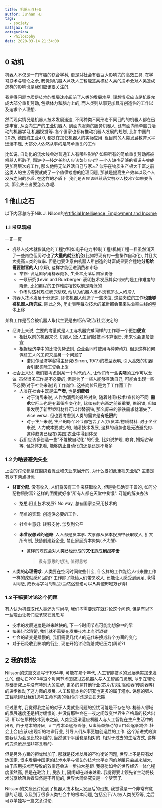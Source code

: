 ```yaml
---
title: 机器人与社会
author: Junhan Hu
tags:
  - society
mathjax: true
categories:
  - Philosophy
date: 2020-03-14 21:34:00
---
```


## 0 动机

机器人不仅是一门有趣的综合学科, 更是对社会有着巨大影响力的高效工具. 在学习技术与理论之余, 我觉得机器人以及人工智能这类模仿人类的技术会对人类造成怎样的影响也是我们应该要关注的.

我觉得问题本质是技术的发展速度超前了人类的发展水平. 理想情况应该是机器完成大部分重复劳动, 包括体力和脑力上的, 而人类则从事更加具有创造性的工作以及追求个人理想. 

然而现实情况是机器人技术发展迅速, 不同种类不同形态不同目的的机器人都在迅速丰富, 从面向生产的工业机器人, 到面向服务的服务机器人, 还有面向简单脑力活动的机器学习,机器视觉等. 各个国家也都有推动机器人发展的规划, 比如中国的2025, 德国的工业4.0, 都是在加快机器人的实际应用. 但目前的人类发展教育水平远远不足, 大部分人依然从事的是简单重复的工作. 

比如说, 自动化的流水线会对普通工人有哪些影响? 如果所有的简单重复劳动都被机器人所取代, 那缺少一技之长的人应该如何应对? 一个人缺少足够的知识去完成更加高层次的工作, 那么他将无法养活自己与家人? 似乎在物质生产极大丰富之前这类人的生活需要就成了一个值得考虑的伦理问题, 那就是提高生产效率以及个人发展之间的矛盾. 在这样的矛盾下, 我们是否应该继续落实机器人技术? 如果要落实, 那么失业者要怎么办呢.

## 1 他山之石

以下内容总结于Nils J. Nilson的[Artificial Intelligence, Employment and Income](https://www.aaai.org/ojs/index.php/aimagazine/article/view/433/369) 

### 1.1 常见观点

一正一反

* 机器人技术就像其他的工程学科如电子电力/控制工程/机械工程一样虽然消灭了一些岗位但同时也了**大量的就业机会**(比如将现有的一些操作自动化), 并且大大提高人类的效率. 但是也要注意由机器人所创造的财富成果要合适地**分配给需要财富的人**(*存疑*), 这样才能促进消费和市场
  * 举例: 发达国家用机器更多, 失业率比落后国家更低
  * 一项研究(Levin and Rumberger) 表明技术发展其实带来的是工作难度的降低, 比如编程的工作难度相较以前是降低的
  * 作者对这种观点表示悲观, 他认为机器人技术没有那么大的潜力
* 机器人技术发展十分迅速, 即使机器人创造了一些岗位, 这些岗位的工作**也能够被机器人所完成**. 除此之外, 历史表明每次技术的革新都会带来失业率曲线的整体上移

某样工作是否会被机器人取代主要是由经济/政治/社会决定的

* 经济上来说, 主要的考量就是人工与机器完成同样的工作哪一个更加**便宜**
  * 相比以前的机器来说, 机器人(泛人工智能)技术不算很贵, 未来也会更加便宜
  * 根据经济学中的比较优势法则, 企业会同时使用两种劳动力. 但是这样如何保证工人的工资又是另一个问题了
    * 诺贝尔经济学奖得主研究(Simon, 1977)的模型表明, 引入高效的机器会引起实际工资会上涨
* 社会上来说, 我们要考虑到某一个时代的人, 让他们有一些**实际**的工作可以去做. 虽然很多工作是不必要的, 但是为了一些人能够养活自己, 可能会出现一些不必要(对于社会来说)的工作岗位. 这些岗位只是为了工作而工作
  * 人类在社会中既是**生产者**, 也是**消费者**
    * 对于消费来说, 人作为消费的最终对象, 随着时间/技术/宣传的不同, **需求**实际上也是有着很多变化的, 比如有的东西之前很重要, 像钢铁, 但如果发明了新型塑料材料可以代替钢铁, 那么原来的钢铁需求就消失了. Vice versa. 但也要考虑到人类的需求是**有极限**的
    * 对于生产来说, 生产的每个环节都包含了人力/资本/物质材料. 对于企业来说, 人力成本要减少的, 随着技术发展, 这样的趋势也是无法避免的. 这种趋势已经在(美国)农业中得到体现
  * 我们应该多创造一些"不能被自动化"的行业, 比如说护理, 教育, 婚姻咨询等. 但总体来看, 能够防止自动化的还是还是不够多

### 1.2 为啥要避免失业

上面的讨论都是在围绕着就业和失业来展开的, 为什么要如此重视失业呢? 主要是有以下两点担忧

* **财富分配**. 没有收入, 人们将没有工作来获取收入, 但是物质确实丰富的, 如何分配物质财富? 这样的困境就好像"所有人都在天堂中挨饿". 可能的解决办法

  * 憨憨:阻止技术发展? No way, 总有国家会采用技术的

  * 简单的实现: 创造没必要的工作.

  * 社会主意好: 转移支付. 涉及到公平

  * **未曾设想过的道路**: 人人都是资本家. 大家都从资本投资中获取收入, 扩大所有制, 鼓励创建新企业, 禁止家庭资本聚集(*不太懂*). 

    * 这样的方式会对人类已经形成的**文化**造成**剧烈冲击**

      > 很有意思的想法, 值得思考

* 人类的**心理需求**. 人类要在空闲时间做些什么, 什么样的工作能给人带来像工作一样的成就感和回报? 工作除了能给人们带来收入, 还能让人感受到满足, 获得认同感, 成长与学习的机会(当然这些也可以从其他的地方获得)

### 1.3 干嘛要讨论这个问题

有人认为机器取代人类还为时尚早, 我们不需要现在就讨论这个问题. 但是有以下一些理由让我们应该现在就思考

* 技术的发展速度是越来越快的, 下一个时间节点可能比想象中的早
* 如果讨论清楚, 我们就不需要在发展技术上有所迟疑
* 社会的转变是缓慢的, 我们需要几代人的迭代来换成各个方面的变化
* 对于已经收到影响的行业, 现在开始讨论能够减轻压力(舆论?)

## 2 我的想法

Nilsson的这篇文章写于1984年, 可能在那个年代, 人工智能技术的发展确实加速发生的, 但站在2020年这个时间节点回望过去机器人与人工智能的发展, 似乎在理论基础研究上并没有特别大的进步, 更多的是其他行业(芯片/机械/驱动器/传感器等)的进步推动了这方面的发展, 人工智能本身的研究也更多的属于灌水. 设想的强人工智能(能让我们思考生命本质的强)似乎还是遥遥无期.

经过思考, 我觉得我之前的对于人类就业问题的担忧可能是不存在的. 机器人领域的发展速度还是相对缓慢的, 并没有那种会在一夜之间改变世界生产格局的技术出现. 所以在那种技术到来之前, 人类会逐渐适应机器人与人工智能在生产生活中的出现, 由于成本的原因, 人工成本会逐渐降低, 从事简单劳动的人口会逐渐减少. 社会上会(应该)出现新的培训行业, 引导人们从事更加创造性的工作. 这个渐进式的演变我认为会是比较平缓的, 当然这个平缓也是相对的. 相对于过去的生活方式, 这样的变换依然是非常显著的.

但是另外方面的担忧增加了, 那就是技术发展的不均衡的问题, 世界上不是只有发达国家, 很多发展中国家的技术水平与领先的技术水平之间的差距只会越来越大, 由于应用技术而导致的效率还会进一步拉大差距. 我感觉如今的世界经济一体化程度虽然高, 但是在政治上, 民族上, 隔阂却在越来越重. 我觉得要让领先者主动将技术分享给落后者显然是不可能的, 世界大同终究只是一个梦罢了.

Nilsson的文章还讨论到了机器人技术极大发展后的设想, 我觉得是一个非常有意思的话题, 涉及到了很多人类社会中的根本问题, 包括公平/人权/人类关系等, 之后可以单独写一篇文章讨论.

